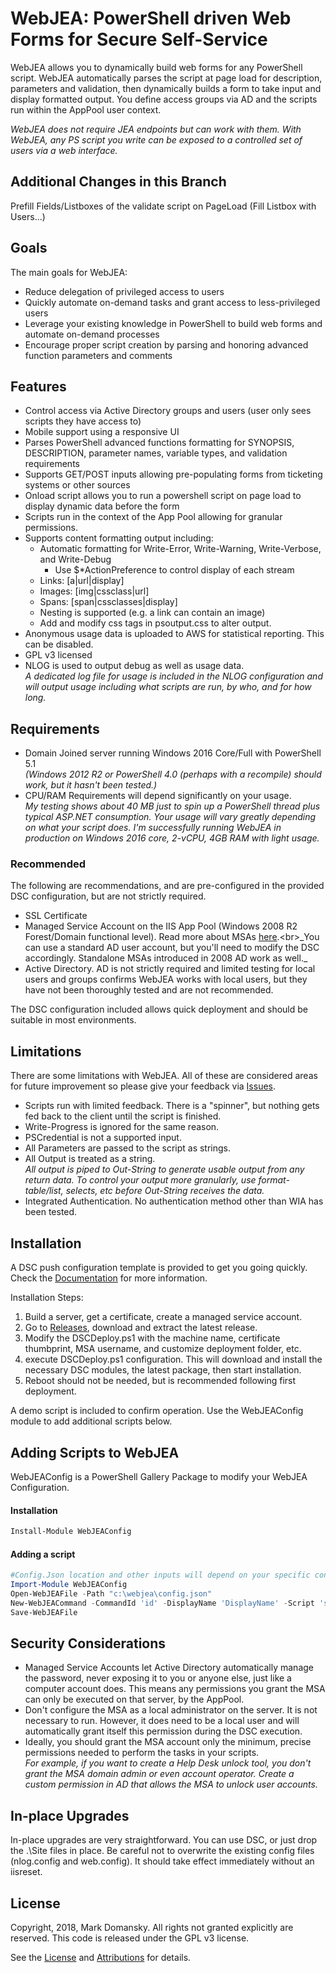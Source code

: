 # WebJEA: PowerShell driven Web Forms for Secure Self-Service

WebJEA allows you to dynamically build web forms for any PowerShell script.  WebJEA automatically parses the script at page load for description, parameters and validation, then dynamically builds a form to take input and display formatted output.  You define access groups via AD and the scripts run within the AppPool user context.

_WebJEA does not require JEA endpoints but can work with them.  With WebJEA, any PS script you write can be exposed to a controlled set of users via a web interface._

## Additional Changes in this Branch

Prefill Fields/Listboxes of the validate script on PageLoad (Fill Listbox with Users...)


## Goals

The main goals for WebJEA:

* Reduce delegation of privileged access to users
* Quickly automate on-demand tasks and grant access to less-privileged users
* Leverage your existing knowledge in PowerShell to build web forms and automate on-demand processes
* Encourage proper script creation by parsing and honoring advanced function parameters and comments

## Features

* Control access via Active Directory groups and users (user only sees scripts they have access to)
* Mobile support using a responsive UI
* Parses PowerShell advanced functions formatting for SYNOPSIS, DESCRIPTION, parameter names, variable types, and validation requirements
* Supports GET/POST inputs allowing pre-populating forms from ticketing systems or other sources
* Onload script allows you to run a powershell script on page load to display dynamic data before the form
* Scripts run in the context of the App Pool allowing for granular permissions.
* Supports content formatting output including:
  * Automatic formatting for Write-Error, Write-Warning, Write-Verbose, and Write-Debug
    * Use \$\*ActionPreference to control display of each stream
  * Links: \[a|url|display\]
  * Images: \[img|cssclass|url\]
  * Spans: \[span|cssclasses|display\]
  * Nesting is supported (e.g. a link can contain an image)
  * Add and modify css tags in psoutput.css to alter output.
* Anonymous usage data is uploaded to AWS for statistical reporting.  This can be disabled.
* GPL v3 licensed
* NLOG is used to output debug as well as usage data. <br>_A dedicated log file for usage is included in the NLOG configuration and will output usage including what scripts are run, by who, and for how long._

## Requirements

* Domain Joined server running Windows 2016 Core/Full with PowerShell 5.1 <br>_(Windows 2012 R2 or PowerShell 4.0 (perhaps with a recompile) should work, but it hasn't been tested.)_
* CPU/RAM Requirements will depend significantly on your usage. <br>_My testing shows about 40 MB just to spin up a PowerShell thread plus typical ASP.NET consumption.  Your usage will vary greatly depending on what your script does.  I'm successfully running WebJEA in production on Windows 2016  core, 2-vCPU, 4GB RAM with light usage._

### Recommended

The following are recommendations, and are pre-configured in the provided DSC configuration, but are not strictly required.

* SSL Certificate
* Managed Service Account on the IIS App Pool (Windows 2008 R2 Forest/Domain functional level).  Read more about MSAs [here](https://technet.microsoft.com/en-us/library/dd560633(v=ws.10).aspx).<br>_You can use a standard AD user account, but you'll need to modify the DSC accordingly. Standalone MSAs introduced in 2008 AD work as well._
* Active Directory.  AD is not strictly required and limited testing for local users and groups confirms WebJEA works with local users, but they have not been thoroughly tested and are not recommended.

The DSC configuration included allows quick deployment and should be suitable in most environments.

## Limitations

There are some limitations with WebJEA.  All of these are considered areas for future improvement so please give your feedback via [Issues](https://github.com/markdomansky/WebJEA/issues).

* Scripts run with limited feedback.  There is a "spinner", but nothing gets fed back to the client until the script is finished.
* Write-Progress is ignored for the same reason.
* PSCredential is not a supported input.
* All Parameters are passed to the script as strings.
* All Output is treated as a string.<br> _All output is piped to Out-String to generate usable output from any return data.  To control your output more granularly, use format-table/list, selects, etc before Out-String receives the data._
* Integrated Authentication.  No authentication method other than WIA has been tested.

## Installation

A DSC push configuration template is provided to get you going quickly.  Check the [Documentation](https://github.com/markdomansky/WebJEA/wiki) for more information.

Installation Steps:
1. Build a server, get a certificate, create a managed service account.
2. Go to [Releases](https://github.com/markdomansky/WebJEA/releases), download and extract the latest release.
3. Modify the DSCDeploy.ps1 with the machine name, certificate thumbprint, MSA username, and customize deployment folder, etc.
4. execute DSCDeploy.ps1 configuration.  This will download and install the necessary DSC modules, the latest package, then start installation.
5. Reboot should not be needed, but is recommended following first deployment.

A demo script is included to confirm operation. Use the WebJEAConfig module to add additional scripts below.

## Adding Scripts to WebJEA

WebJEAConfig is a PowerShell Gallery Package to modify your WebJEA Configuration.

#### Installation

```powershell
Install-Module WebJEAConfig
```

#### Adding a script

```powershell
#Config.Json location and other inputs will depend on your specific configuration.
Import-Module WebJEAConfig
Open-WebJEAFile -Path "c:\webjea\config.json" 
New-WebJEACommand -CommandId 'id' -DisplayName 'DisplayName' -Script 'script.ps1' -PermittedGroups @('*')
Save-WebJEAFile
```

## Security Considerations

* Managed Service Accounts let Active Directory automatically manage the password, never exposing it to you or anyone else, just like a computer account does.  This means any permissions you grant the MSA can only be executed on that server, by the AppPool.
* Don't configure the MSA as a local administrator on the server.  It is not necessary to run.  However, it does need to be a local user and will automatically grant itself this permission during the DSC execution.
* Ideally, you should grant the MSA account only the minimum, precise permissions needed to perform the tasks in your scripts.  <br>_For example, if you want to create a Help Desk unlock tool, you don't grant the MSA domain admin or even account operator.  Create a custom permission in AD that allows the MSA to unlock user accounts._

## In-place Upgrades

In-place upgrades are very straightforward.  You can use DSC, or just drop the .\Site files in place.  Be careful not to overwrite the existing config files (nlog.config and web.config).  It should take effect immediately without an iisreset.

## License

Copyright, 2018, Mark Domansky.  All rights not granted explicitly are reserved.
This code is released under the GPL v3 license.

See the [License](LICENSE) and [Attributions](LICENSE-attributions) for details.

